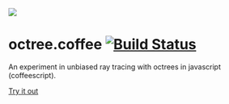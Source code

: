 [<img src="https://raw.github.com/bwiklund/octree.coffee/master/doc/sample.png">](https://rawgithub.com/bwiklund/octree.coffee/master/index.html)

octree.coffee [![Build Status](https://travis-ci.org/bwiklund/octree.coffee.png)](https://travis-ci.org/bwiklund/octree.coffee)
=============

An experiment in unbiased ray tracing with octrees in javascript (coffeescript).

[Try it out](http://rawgithub.com/bwiklund/octree.coffee/master/index.html)

